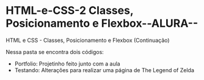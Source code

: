 # HTML-e-CSS-2 Classes, Posicionamento e Flexbox--ALURA--
HTML e CSS - Classes, Posicionamento e Flexbox (Continuação)

Nessa pasta se encontra dois códigos:
  - Portfolio: Projetinho feito junto com a aula
  - Testando: Alterações para realizar uma página de The Legend of Zelda
